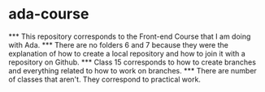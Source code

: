# ada-course
*** This repository corresponds to the Front-end Course that I am doing with Ada.
*** There are no folders 6 and 7 because they were the explanation of how to create a 
local repository and how to join it with a repository on Github.
*** Class 15 corresponds to how to create branches and everything related to how to work on branches.
*** There are number of classes that aren't. They correspond to practical work.
